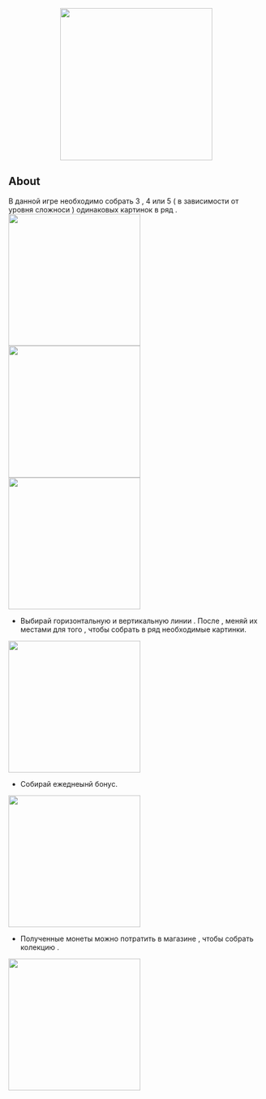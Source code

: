 <p align="center">
      <img src="https://i.ibb.co/rpRTfzz/Screenshot-20231018-013133.png" width="300">
</p>



## About
  
В данной игре необходимо собрать 3 , 4 или 5 ( в зависимости от уровня сложноси ) одинаковых картинок в ряд .
      <img src="https://i.ibb.co/Bqtp3gF/Screenshot-20231018-013039.png" width="260">
    <img src="https://i.ibb.co/R0YXhZZ/Screenshot-20231018-013045.png" width="260">
    <img src="https://i.ibb.co/VjvXcNH/Screenshot-20231018-013048.png" width="260">


* Выбирай горизонтальную и вертикальную линии . После , меняй их местами для того , чтобы собрать в ряд необходимые картинки.

<img src="https://i.ibb.co/gZ7VTfk/Screenshot-20231018-013056.png" width="260">

* Собирай ежеднеынй бонус.
<img src="https://i.ibb.co/chnnjfd/Screenshot-20231018-013035.png" width="260">

* Полученные монеты можно потратить  в магазине , чтобы собрать колекцию .

<img src="https://i.ibb.co/QYWgJHj/Screenshot-20231018-013101.png" width="260">

